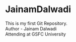 # JainamDalwadi
This is my first Git Repository.
<br>
Author - Jainam Dalwadi 
<br>
Attending at GSFC University
